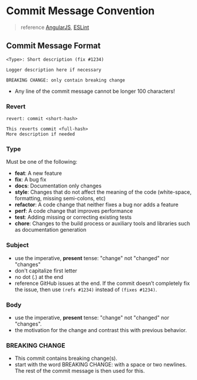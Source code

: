 # Commit Message Convention

> reference [AngularJS](https://github.com/angular/angular.js/blob/master/CONTRIBUTING.md#-git-commit-guidelineses), [ESLint]()

## Commit Message Format

```
<Type>: Short description (fix #1234)

Logger description here if necessary

BREAKING CHANGE: only contain breaking change
```
* Any line of the commit message cannot be longer 100 characters!

### Revert
```
revert: commit <short-hash>

This reverts commit <full-hash>
More description if needed
```

### Type
Must be one of the following:

* **feat**: A new feature
* **fix**: A bug fix
* **docs**: Documentation only changes
* **style**: Changes that do not affect the meaning of the code (white-space, formatting, missing semi-colons, etc)
* **refactor**: A code change that neither fixes a bug nor adds a feature
* **perf**: A code change that improves performance
* **test**: Adding missing or correcting existing tests
* **chore**: Changes to the build process or auxiliary tools and libraries such as documentation generation

### Subject
* use the imperative, __present__ tense: "change" not "changed" nor "changes"  
* don't capitalize first letter
* no dot (.) at the end
* reference GitHub issues at the end. If the commit doesn’t completely fix the issue, then use `(refs #1234)` instead of `(fixes #1234)`.

### Body

* use the imperative, __present__ tense: "change" not "changed" nor "changes".
* the motivation for the change and contrast this with previous behavior.

### BREAKING CHANGE
* This commit contains breaking change(s).
* start with the word BREAKING CHANGE: with a space or two newlines. The rest of the commit message is then used for this.
